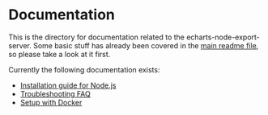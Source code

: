 # Documentation

This is the directory for documentation related to the
echarts-node-export-server. Some basic stuff has already been covered in the
[main readme file](../readme.md), so please take a look at it first.

Currently the following documentation exists:

* [Installation guide for Node.js](./installation-node-js.md)
* [Troubleshooting FAQ](./troubleshooting-faq.md)
* [Setup with Docker](./docker.md)
